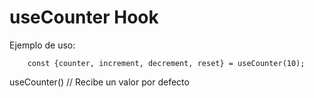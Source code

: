 # useCounter Hook

Ejemplo de uso:
```
    const {counter, increment, decrement, reset} = useCounter(10);

```

useCounter() // Recibe un valor por defecto